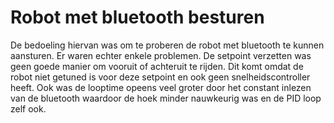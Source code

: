 # Robot met bluetooth besturen

De bedoeling hiervan was om te proberen de robot met bluetooth te kunnen aansturen. Er waren echter enkele problemen. 
De setpoint verzetten was geen goede manier om vooruit of achteruit te rijden. Dit komt omdat de robot niet getuned is voor deze setpoint en ook geen snelheidscontroller heeft.
Ook was de looptime opeens veel groter door het constant inlezen van de bluetooth waardoor de hoek minder nauwkeurig was en de PID loop zelf ook.
